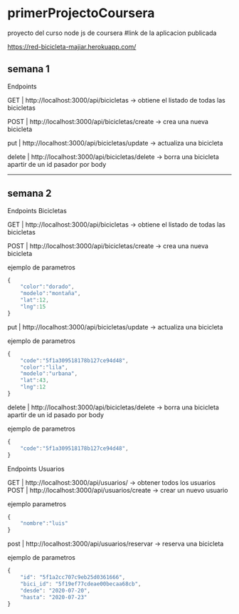 # primerProjectoCoursera
proyecto del curso node js de coursera
#link de la aplicacion publicada 

https://red-bicicleta-majiar.herokuapp.com/

## semana 1 
Endpoints 

GET | http://localhost:3000/api/bicicletas  -> obtiene el listado de todas las bicicletas

POST | http://localhost:3000/api/bicicletas/create  -> crea una nueva bicicleta 

put | http://localhost:3000/api/bicicletas/update -> actualiza una bicicleta

delete | http://localhost:3000/api/bicicletas/delete -> borra una bicicleta apartir de un id pasador por body



-----

## semana 2

Endpoints Bicicletas

GET | http://localhost:3000/api/bicicletas  -> obtiene el listado de todas las bicicletas

POST | http://localhost:3000/api/bicicletas/create  -> crea una nueva bicicleta

ejemplo de parametros
```javascript
{
    "color":"dorado",
    "modelo":"montaña",
    "lat":12,
    "lng":15
}
```

put | http://localhost:3000/api/bicicletas/update -> actualiza una bicicleta

ejemplo de parametros
```javascript
{
    "code":"5f1a309518178b127ce94d48",
    "color":"lila",
    "modelo":"urbana",
    "lat":43,
    "lng":12
}
```

delete | http://localhost:3000/api/bicicletas/delete -> borra una bicicleta apartir de un id pasado por body

ejemplo de parametros
```javascript
{
    "code":"5f1a309518178b127ce94d48",
}
```

Endpoints Usuarios

GET | http://localhost:3000/api/usuarios/ -> obtener todos los usuarios 
POST | http://localhost:3000/api/usuarios/create -> crear un nuevo usuario 

ejemplo parametros 
```javascript
{
    "nombre":"luis"
}
```
post | http://localhost:3000/api/usuarios/reservar -> reserva una bicicleta 

ejemplo de  parametros
```javascript
{
    "id": "5f1a2cc707c9eb25d0361666",
    "bici_id": "5f19ef77cdeae00becaa68cb",
    "desde": "2020-07-20",
    "hasta": "2020-07-23"
}
```
